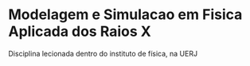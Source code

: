 # Modelagem e Simulacao em Fisica Aplicada dos Raios X
 Disciplina lecionada dentro do  instituto de física, na UERJ
